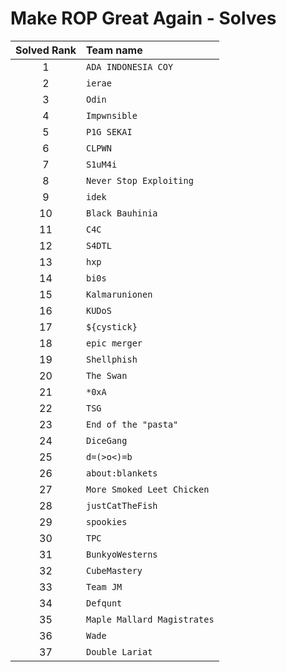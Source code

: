 # Make ROP Great Again - Solves
| Solved Rank | Team name |
|:-----------:|:----------|
| 1 | `ADA INDONESIA COY` |
| 2 | `ierae` |
| 3 | `Odin` |
| 4 | `Impwnsible` |
| 5 | `P1G SEKAI` |
| 6 | `CLPWN` |
| 7 | `S1uM4i` |
| 8 | `Never Stop Exploiting` |
| 9 | `idek` |
| 10 | `Black Bauhinia` |
| 11 | `C4C` |
| 12 | `S4DTL` |
| 13 | `hxp` |
| 14 | `bi0s` |
| 15 | `Kalmarunionen` |
| 16 | `KUDoS` |
| 17 | `${cystick}` |
| 18 | `epic merger` |
| 19 | `Shellphish` |
| 20 | `The Swan` |
| 21 | `*0xA` |
| 22 | `TSG` |
| 23 | `End of the "pasta"` |
| 24 | `DiceGang` |
| 25 | `d=(>o<)=b` |
| 26 | `about:blankets` |
| 27 | `More Smoked Leet Chicken` |
| 28 | `justCatTheFish` |
| 29 | `spookies` |
| 30 | `TPC` |
| 31 | `BunkyoWesterns` |
| 32 | `CubeMastery` |
| 33 | `Team JM` |
| 34 | `Defqunt` |
| 35 | `Maple Mallard Magistrates` |
| 36 | `Wade` |
| 37 | `Double Lariat` |